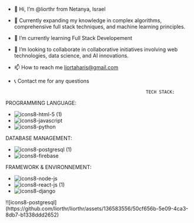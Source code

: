 - 👋 Hi, I’m @liorthr from Netanya, Israel
- 👀 Currently expanding my knowledge in complex algorithms, comprehensive full stack techniques, and machine learning principles.
- 🌱 I’m currently learning Full Stack Developement
- 💞️ I’m looking to collaborate in collaborative initiatives involving web technologies, data science, and AI innovations.
- 📫 How to reach me liortaharis@gmail.com
- 📞 Contact me for any questions


                                                        TECH STACK:

PROGRAMMING LANGUAGE: 
- ![icons8-html-5 (1)](https://github.com/liorthr/liorthr/assets/136583556/3bdb347f-1d15-40b6-8299-1f3230b72643)
- ![icons8-javascript](https://github.com/liorthr/liorthr/assets/136583556/9534c7ea-35c5-4a98-aacf-639a6777267e)
- ![icons8-python](https://github.com/liorthr/liorthr/assets/136583556/bef67158-2c84-46bb-b55d-b7dda1e2780a)
 
DATABASE MANAGEMENT:
- ![icons8-postgresql (1)](https://github.com/liorthr/liorthr/assets/136583556/60426f59-c6c2-42c6-b739-27df15fddb38)
- ![icons8-firebase](https://github.com/liorthr/liorthr/assets/136583556/a8f0fcba-0d96-44c1-8933-a6e0c6cd1b4c)
  
FRAMEWORK & ENVIRONNEMENT:
- ![icons8-node-js](https://github.com/liorthr/liorthr/assets/136583556/0653c1b6-2c22-4ab6-b969-5af3f38cc1a8)
- ![icons8-react-js (1)](https://github.com/liorthr/liorthr/assets/136583556/4c62f2ea-ad43-4d02-977d-8ee3e645f8d0)
- ![icons8-django](https://github.com/liorthr/liorthr/assets/136583556/6008f75d-0ade-406e-9057-431022cccdc0)

<!---
liorthr/liorthr is a ✨ special ✨ repository because its `README.md` (this file) appears on your GitHub profile.
You can click the Preview link to take a look at your changes.
--->!![icons8-postgresql](https://github.com/liorthr/liorthr/assets/136583556/50cf656b-5e09-4ca3-8db7-b1338ddd2652)


